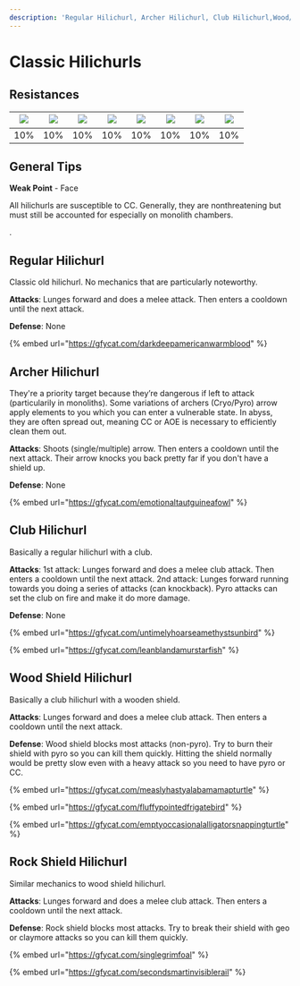 ```yaml
---
description: 'Regular Hilichurl, Archer Hilichurl, Club Hilichurl,Wood/Rock Shield Hilichurl'
---
```


# Classic Hilichurls

## Resistances

| ​​![](https://firebasestorage.googleapis.com/v0/b/gitbook-28427.appspot.com/o/assets%2F-MVAGyyACcSzyzfmgy7f%2Fsync%2F485abc41b72e4fb75fd6cf1b2c21d83a5da9a05c.png?generation=1615182625871961&alt=media) | ​​![](https://firebasestorage.googleapis.com/v0/b/gitbook-28427.appspot.com/o/assets%2F-MVAGyyACcSzyzfmgy7f%2Fsync%2F1a9d730812988c6cd8678f117630d179f689cee0.png?generation=1615182626544397&alt=media) | ​​![](https://firebasestorage.googleapis.com/v0/b/gitbook-28427.appspot.com/o/assets%2F-MVAGyyACcSzyzfmgy7f%2Fsync%2Fe0472b52c548a7162a648c191cad9b7bbdf4498b.png?generation=1615182626170812&alt=media) | ​​![](https://firebasestorage.googleapis.com/v0/b/gitbook-28427.appspot.com/o/assets%2F-MVAGyyACcSzyzfmgy7f%2Fsync%2Fa8efded210241d0c6764e2819b9c750deff8a6d4.png?generation=1615182626278065&alt=media) | ​​![](https://firebasestorage.googleapis.com/v0/b/gitbook-28427.appspot.com/o/assets%2F-MVAGyyACcSzyzfmgy7f%2Fsync%2F68e4777d7c38eb974be29d8260b1f52709a44a26.png?generation=1615182625284983&alt=media) | ​​![](https://firebasestorage.googleapis.com/v0/b/gitbook-28427.appspot.com/o/assets%2F-MVAGyyACcSzyzfmgy7f%2Fsync%2Fcb0b6d83e3899b9d4310fb78ce58ccad28b8c839.png?generation=1615182626007947&alt=media) | ​​![](https://firebasestorage.googleapis.com/v0/b/gitbook-28427.appspot.com/o/assets%2F-MVAGyyACcSzyzfmgy7f%2Fsync%2F347363c813f76f26b0c6c74df49012812f9fe690.png?generation=1615182625760905&alt=media) | ​​![](https://firebasestorage.googleapis.com/v0/b/gitbook-28427.appspot.com/o/assets%2F-MVAGyyACcSzyzfmgy7f%2Fsync%2F7db8ec0e8a47656e2367909ab5d65aa19effb930.png?generation=1615182626144273&alt=media) |
| :---: | :---: | :---: | :---: | :---: | :---: | :---: | :---: |
| 10% | 10% | 10% | 10% | 10% | 10% | 10% | 10% |

## General Tips

**Weak Point** - Face

All hilichurls are susceptible to CC. Generally, they are nonthreatening but must still be accounted for especially on monolith chambers. 

.

## Regular Hilichurl

Classic old hilichurl. No mechanics that are particularly noteworthy. 

**Attacks**: Lunges forward and does a melee attack. Then enters a cooldown until the next attack.

**Defense**: None

{% embed url="https://gfycat.com/darkdeepamericanwarmblood" %}

## Archer Hilichurl

They're a priority target because they’re dangerous if left to attack \(particularily in monoliths\). Some variations of archers \(Cryo/Pyro\) arrow apply elements to you which you can enter a vulnerable state. In abyss, they are often spread out, meaning CC or AOE is necessary to efficiently clean them out.

**Attacks**: Shoots \(single/multiple\) arrow. Then enters a cooldown until the next attack. Their arrow knocks you back pretty far if you don't have a shield up.

**Defense**: None

{% embed url="https://gfycat.com/emotionaltautguineafowl" %}

## Club Hilichurl

Basically a regular hilichurl with a club.

**Attacks**: 1st attack: Lunges forward and does a melee club attack. Then enters a cooldown until the next attack. 2nd attack: Lunges forward running towards you doing a series of attacks \(can knockback\). Pyro attacks can set the club on fire and make it do more damage.

**Defense**: None

{% embed url="https://gfycat.com/untimelyhoarseamethystsunbird" %}

{% embed url="https://gfycat.com/leanblandamurstarfish" %}

## Wood Shield Hilichurl

Basically a club hilichurl with a wooden shield.

**Attacks**: Lunges forward and does a melee club attack. Then enters a cooldown until the next attack.

**Defense**: Wood shield blocks most attacks \(non-pyro\). Try to burn their shield with pyro so you can kill them quickly. Hitting the shield normally would be pretty slow even with a heavy attack so you need to have pyro or CC.

{% embed url="https://gfycat.com/measlyhastyalabamamapturtle" %}

{% embed url="https://gfycat.com/fluffypointedfrigatebird" %}

{% embed url="https://gfycat.com/emptyoccasionalalligatorsnappingturtle" %}

## Rock Shield Hilichurl

Similar mechanics to wood shield hilichurl.

**Attacks**: Lunges forward and does a melee club attack. Then enters a cooldown until the next attack.

**Defense**: Rock shield blocks most attacks. Try to break their shield with geo or claymore attacks so you can kill them quickly. 

{% embed url="https://gfycat.com/singlegrimfoal" %}

{% embed url="https://gfycat.com/secondsmartinvisiblerail" %}



